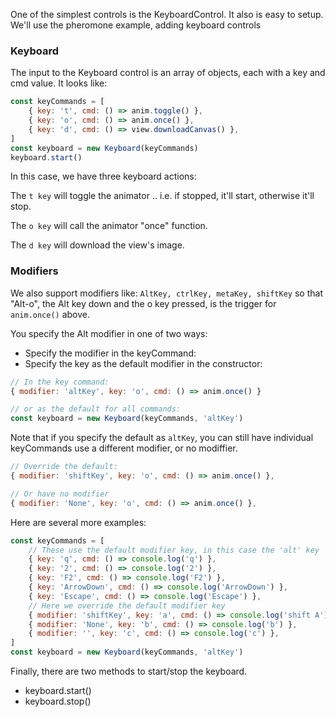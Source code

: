 <!-- # AnimatorControl -->

One of the simplest controls is the KeyboardControl. It also is easy to setup.
We'll use the pheromone example, adding keyboard controls

### Keyboard

The input to the Keyboard control is an array of objects, each with a key and cmd value. It looks like:

```javascript
const keyCommands = [
    { key: 't', cmd: () => anim.toggle() },
    { key: 'o', cmd: () => anim.once() },
    { key: 'd', cmd: () => view.downloadCanvas() },
]
const keyboard = new Keyboard(keyCommands)
keyboard.start()
```

In this case, we have three keyboard actions:

The `t key` will toggle the animator .. i.e. if stopped, it'll start, otherwise it'll stop.

The `o key` will call the animator "once" function.

The `d key` will download the view's image.

### Modifiers

We also support modifiers like: `AltKey, ctrlKey, metaKey, shiftKey` so that "Alt-o", the Alt key down and the o key pressed, is the trigger for `anim.once()` above.

You specify the Alt modifier in one of two ways:

-   Specify the modifier in the keyCommand:
-   Specify the key as the default modifier in the constructor:

```javascript
// In the key command:
{ modifier: 'altKey', key: 'o', cmd: () => anim.once() }

// or as the default for all commands:
const keyboard = new Keyboard(keyCommands, 'altKey')
```

Note that if you specify the default as `altKey`, you can still have individual keyCommands use a different modifier, or no modiffier.

```javascript
// Override the default:
{ modifier: 'shiftKey', key: 'o', cmd: () => anim.once() },

// Or have no modifier
{ modifier: 'None', key: 'o', cmd: () => anim.once() },
```

Here are several more examples:

```javascript
const keyCommands = [
    // These use the default modifier key, in this case the 'alt' key
    { key: 'q', cmd: () => console.log('q') },
    { key: '2', cmd: () => console.log('2') },
    { key: 'F2', cmd: () => console.log('F2') },
    { key: 'ArrowDown', cmd: () => console.log('ArrowDown') },
    { key: 'Escape', cmd: () => console.log('Escape') },
    // Here we override the default modifier key
    { modifier: 'shiftKey', key: 'a', cmd: () => console.log('shift A') },
    { modifier: 'None', key: 'b', cmd: () => console.log('b') },
    { modifier: '', key: 'c', cmd: () => console.log('c') },
]
const keyboard = new Keyboard(keyCommands, 'altKey')
```

Finally, there are two methods to start/stop the keyboard.

-   keyboard.start()
-   keyboard.stop()
